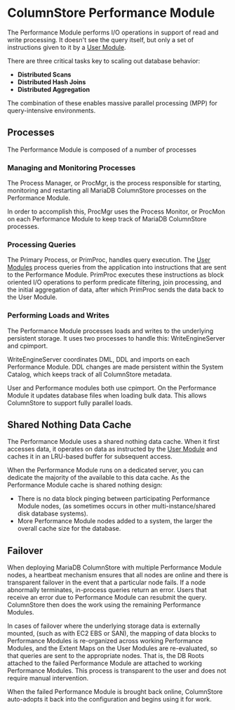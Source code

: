 # ColumnStore Performance Module

The Performance Module performs I/O operations in support of read and write processing.  It doesn't see the query itself, but only a set of instructions given to it by a [User Module](/columns-storage-engines-and-plugins/storage-engines/mariadb-columnstore/columnstore-architecture/columnstore-user-module/).

There are three critical tasks key to scaling out database behavior:

- <strong>Distributed Scans</strong>
- <strong>Distributed Hash Joins</strong>
- <strong>Distributed Aggregation</strong>

The combination of these enables massive parallel processing (MPP) for query-intensive environments.

## Processes

The Performance Module is composed of a number of processes

### Managing and Monitoring Processes

The Process Manager, or ProcMgr, is the process responsible for starting, monitoring and restarting all MariaDB ColumnStore processes on the Performance Module.

In order to accomplish this, ProcMgr uses the Process Monitor, or ProcMon on each Performance Module to keep track of MariaDB ColumnStore processes.

### Processing Queries

The Primary Process, or PrimProc, handles query execution.  The [User Modules](/columns-storage-engines-and-plugins/storage-engines/mariadb-columnstore/columnstore-architecture/columnstore-user-module/) process queries from the application into instructions that are sent to the Performance Module.  PrimProc executes these instructions as block oriented I/O operations to perform predicate filtering, join processing, and the initial aggregation of data, after which PrimProc sends the data back to the User Module.

### Performing Loads and Writes

The Performance Module processes loads and writes to the underlying persistent storage.  It uses two processes to handle this: WriteEngineServer and cpimport.

WriteEngineServer coordinates DML, DDL and imports on each Performance Module.  DDL changes are made persistent within the System Catalog, which keeps track of all ColumnStore metadata.

User and Performance modules both use cpimport.  On the Performance Module it updates database files when loading bulk data.  This allows ColumnStore to support fully parallel loads.

## Shared Nothing Data Cache

The Performance Module uses a shared nothing data cache.  When it first accesses data, it operates on data as instructed by the [User Module](/columns-storage-engines-and-plugins/storage-engines/mariadb-columnstore/columnstore-architecture/columnstore-user-module/) and caches it in an LRU-based buffer for subsequent access.

When the Performance Module runs on a dedicated server, you can dedicate the majority of the available to this data cache.  As the Performance Module cache is shared nothing design:

- There is no data block pinging between participating Performance Module nodes, (as sometimes occurs in other multi-instance/shared disk database systems).
- More Performance Module nodes added to a system, the larger the overall cache size for the database.

## Failover

When deploying MariaDB ColumnStore with multiple Performance Module nodes, a heartbeat mechanism ensures that all nodes are online and there is transparent failover in the event that a particular node fails.  If a node abnormally terminates, in-process queries return an error.  Users that receive an error due to Performance Module can resubmit the query.  ColumnStore then does the work using the remaining Performance Modules.

In cases of failover where the underlying storage data is externally mounted, (such as with EC2 EBS or SAN), the mapping of data blocks to Performance Modules is re-organized across working Performance Modules, and the Extent Maps on the User Modules are re-evaluated, so that queries are sent to the appropriate nodes.  That is, the DB Roots attached to the failed Performance Module are attached to working Performance Modules.  This process is transparent to the user and does not require manual intervention.

When the failed Performance Module is brought back online, ColumnStore auto-adopts it back into the configuration and begins using it for work.